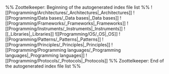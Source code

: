%% Zoottelkeeper: Beginning of the autogenerated index file list  %%
 ![[Programming/Architectures/_Architectures|_Architectures]]
 ![[Programming/Data bases/_Data bases|_Data bases]]
 ![[Programming/Frameworks/_Frameworks|_Frameworks]]
 ![[Programming/Instruments/_Instruments|_Instruments]]
 ![[_Libraries|_Libraries]]
 ![[Programming/OS/_OS|_OS]]
 ![[Programming/Patterns/_Patterns|_Patterns]]
 ![[Programming/Principles/_Principles|_Principles]]
 ![[Programming/Programming languages/_Programming languages|_Programming languages]]
 ![[Programming/Protocols/_Protocols|_Protocols]]
%% Zoottelkeeper: End of the autogenerated index file list  %%
